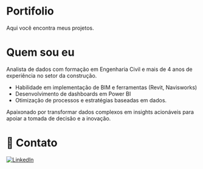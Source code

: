 # Portifolio
Aqui você encontra meus projetos. 

# Quem sou eu
Analista de dados com formação em Engenharia Civil e mais de 4 anos de experiência no setor da construção.
- Habilidade em implementação de BIM e ferramentas (Revit, Navisworks)
- Desenvolvimento de dashboards em Power BI
- Otimização de processos e estratégias baseadas em dados. 

Apaixonado por transformar dados complexos em insights acionáveis para apoiar a tomada de decisão e a inovação.

# 📱 Contato
[![LinkedIn](https://img.shields.io/badge/linkedin-%230077B5.svg?style=for-the-badge&logo=linkedin&logoColor=white)](https://www.linkedin.com/in/lucas-estrela-portigo-036771bb)
